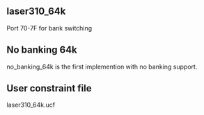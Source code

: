 ## laser310_64k

Port 70-7F for bank switching  
 
## No banking 64k

no_banking_64k is the first implemention with no banking support.  

## User constraint file

laser310_64k.ucf
